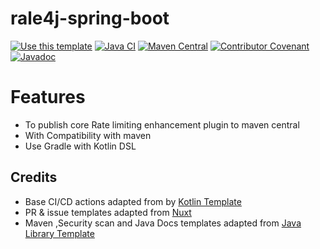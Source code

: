 # rale4j-spring-boot

[![Use this template](https://img.shields.io/badge/from-java--library--template-brightgreen?logo=dropbox)](https://github.com/thriving-dev/java-library-template/generate)
[![Java CI](https://github.com/rale4j/rale4j-spring-boot/actions/workflows/1.pipeline.yml/badge.svg)](https://github.com/rale4j/rale4j-spring-boot/actions/workflows/1.pipeline.yml)
[![Maven Central](https://img.shields.io/maven-central/v/com.rale4j/rale4j-spring-boot.svg)](https://central.sonatype.com/artifact/com.rale4j/rale4j-spring-boot)
[![Contributor Covenant](https://img.shields.io/badge/Contributor%20Covenant-2.1-4baaaa.svg)](CODE_OF_CONDUCT.md)
[![Javadoc](https://img.shields.io/badge/JavaDoc-Online-green)](https://rale4j.github.io/rale4j-spring-boot/javadoc/)

# Features
- To publish core Rate limiting enhancement plugin to maven central
- With Compatibility with maven
- Use Gradle with Kotlin DSL

## Credits
- Base CI/CD actions adapted from by [Kotlin Template](https://github.com/cortinico/kotlin-android-template)
- PR & issue templates adapted from [Nuxt](https://github.com/nuxt/nuxt)
- Maven ,Security scan and Java Docs templates adapted from [Java Library Template](https://github.com/thriving-dev/java-library-template)  

